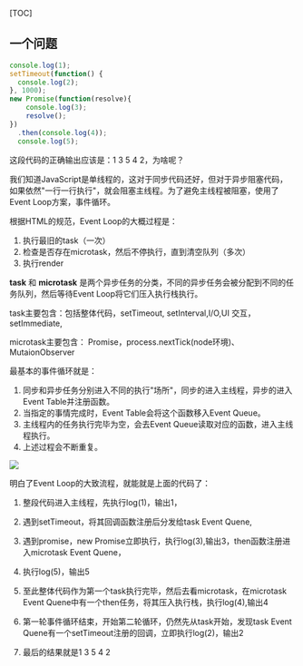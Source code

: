 [TOC]

## 一个问题

```javascript
console.log(1);
setTimeout(function() {
  console.log(2);
}, 1000);
new Promise(function(resolve){
    console.log(3);
    resolve();
})
  .then(console.log(4));
  console.log(5);
```

这段代码的正确输出应该是：1 3 5 4 2，为啥呢？

   我们知道JavaScript是单线程的，这对于同步代码还好，但对于异步阻塞代码，如果依然"一行一行执行"，就会阻塞主线程。为了避免主线程被阻塞，使用了Event Loop方案，事件循环。

根据HTML的规范，Event Loop的大概过程是：

1. 执行最旧的task（一次）
2. 检查是否存在microtask，然后不停执行，直到清空队列（多次）
3. 执行render

**task** 和 **microtask** 是两个异步任务的分类，不同的异步任务会被分配到不同的任务队列，然后等待Event Loop将它们压入执行栈执行。

task主要包含：包括整体代码，setTimeout, setInterval,I/O,UI 交互，setImmediate,

microtask主要包含： Promise，process.nextTick(node环境)、MutaionObserver

最基本的事件循环就是：

1. 同步和异步任务分别进入不同的执行"场所"，同步的进入主线程，异步的进入Event Table并注册函数。
2. 当指定的事情完成时，Event Table会将这个函数移入Event Queue。
3. 主线程内的任务执行完毕为空，会去Event Queue读取对应的函数，进入主线程执行。
4. 上述过程会不断重复。

![](http://ojv7mano6.bkt.clouddn.com/18-2-8/33505129.jpg)

明白了Event Loop的大致流程，就能就是上面的代码了：

1.  整段代码进入主线程，先执行log(1)，输出1，


2. 遇到setTimeout，将其回调函数注册后分发给task Event Quene,
3. 遇到promise，new Promise立即执行，执行log(3),输出3，then函数注册进入microtask Event Quene，
4. 执行log(5)，输出5
5. 至此整体代码作为第一个task执行完毕，然后去看microtask，在microtask Event Quene中有一个then任务，将其压入执行栈，执行log(4),输出4
6. 第一轮事件循环结束，开始第二轮循环，仍然先从task开始，发现task Event Quene有一个setTimeout注册的回调，立即执行log(2)，输出2
7. 最后的结果就是1 3 5 4 2